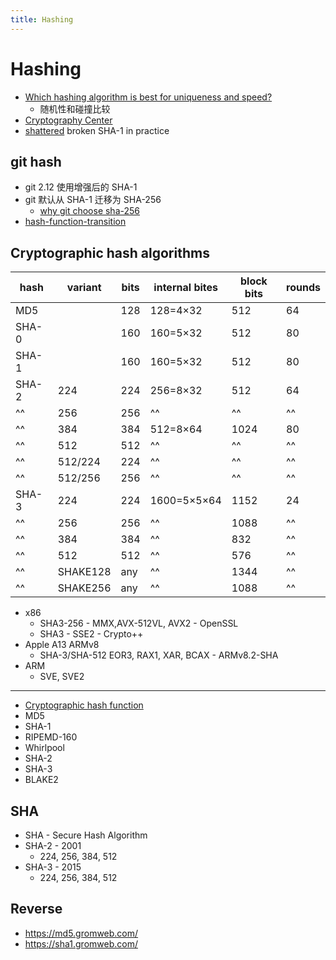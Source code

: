 ```yaml
---
title: Hashing
---
```


# Hashing

- [Which hashing algorithm is best for uniqueness and speed?](http://softwareengineering.stackexchange.com/questions/49550)
  - 随机性和碰撞比较
- [Cryptography Center](https://cryptography.cc/)
- [shattered](https://shattered.io/)
  broken SHA-1 in practice

## git hash

- git 2.12 使用增强后的 SHA-1
- git 默认从 SHA-1 迁移为 SHA-256
  - [why git choose sha-256](https://stackoverflow.com/a/60088126/1870054)
- [hash-function-transition](https://git-scm.com/docs/hash-function-transition/)

## Cryptographic hash algorithms

| hash  | variant  | bits | internal bites | block bits | rounds |
| ----- | -------- | ---- | -------------- | ---------- | ------ |
| MD5   |          | 128  | 128=4×32       | 512        | 64     |
| SHA-0 |          | 160  | 160=5×32       | 512        | 80     |
| SHA-1 |          | 160  | 160=5×32       | 512        | 80     |
| SHA-2 | 224      | 224  | 256=8×32       | 512        | 64     |
| ^^    | 256      | 256  | ^^             | ^^         | ^^     |
| ^^    | 384      | 384  | 512=8×64       | 1024       | 80     |
| ^^    | 512      | 512  | ^^             | ^^         | ^^     |
| ^^    | 512/224  | 224  | ^^             | ^^         | ^^     |
| ^^    | 512/256  | 256  | ^^             | ^^         | ^^     |
| SHA-3 | 224      | 224  | 1600=5×5×64    | 1152       | 24     |
| ^^    | 256      | 256  | ^^             | 1088       | ^^     |
| ^^    | 384      | 384  | ^^             | 832        | ^^     |
| ^^    | 512      | 512  | ^^             | 576        | ^^     |
| ^^    | SHAKE128 | any  | ^^             | 1344       | ^^     |
| ^^    | SHAKE256 | any  | ^^             | 1088       | ^^     |

- x86
  - SHA3-256 - MMX,AVX-512VL, AVX2 - OpenSSL
  - SHA3 - SSE2 - Crypto++
- Apple A13 ARMv8
  - SHA-3/SHA-512 EOR3, RAX1, XAR, BCAX - ARMv8.2-SHA
- ARM
  - SVE, SVE2

---

- [Cryptographic hash function](https://en.wikipedia.org/wiki/Cryptographic_hash_function)
- MD5
- SHA-1
- RIPEMD-160
- Whirlpool
- SHA-2
- SHA-3
- BLAKE2

## SHA

- SHA - Secure Hash Algorithm
- SHA-2 - 2001
  - 224, 256, 384, 512
- SHA-3 - 2015
  - 224, 256, 384, 512

## Reverse

- https://md5.gromweb.com/
- https://sha1.gromweb.com/
